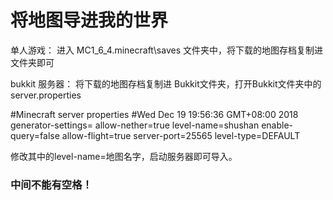 # 将地图导进我的世界

单人游戏：
进入 MC1_6_4\.minecraft\saves 文件夹中，将下载的地图存档复制进文件夹即可

bukkit 服务器：
将下载的地图存档复制进 Bukkit文件夹，打开Bukkit文件夹中的server.properties

#Minecraft server properties
#Wed Dec 19 19:56:36 GMT+08:00 2018
generator-settings=
allow-nether=true
level-name=shushan
enable-query=false
allow-flight=true
server-port=25565
level-type=DEFAULT

修改其中的level-name=地图名字，启动服务器即可导入。
### 中间不能有空格！
